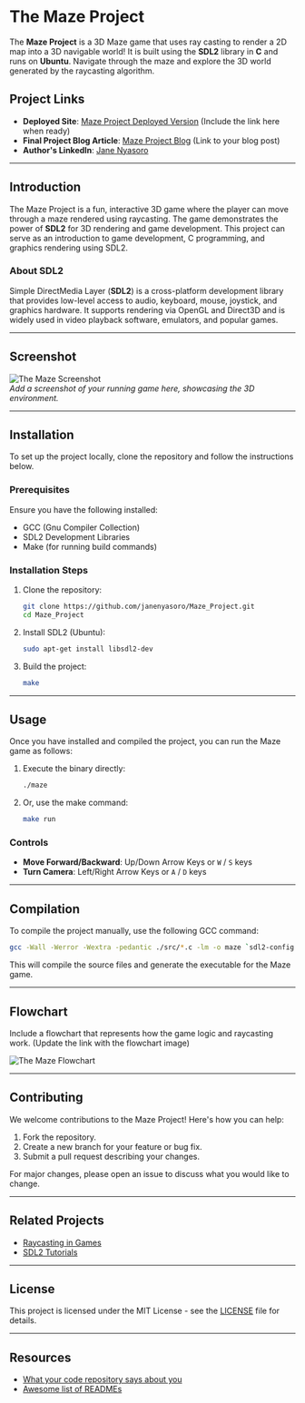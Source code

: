 # The Maze Project

The **Maze Project** is a 3D Maze game that uses ray casting to render a 2D map into a 3D navigable world! It is built using the **SDL2** library in **C** and runs on **Ubuntu**. Navigate through the maze and explore the 3D world generated by the raycasting algorithm.

## Project Links

- **Deployed Site**: [Maze Project Deployed Version](#) (Include the link here when ready)
- **Final Project Blog Article**: [Maze Project Blog](#) (Link to your blog post)
- **Author's LinkedIn**: [Jane Nyasoro](https://www.linkedin.com/in/jane-nyasoro/)

---

## Introduction

The Maze Project is a fun, interactive 3D game where the player can move through a maze rendered using raycasting. The game demonstrates the power of **SDL2** for 3D rendering and game development. This project can serve as an introduction to game development, C programming, and graphics rendering using SDL2.

### About SDL2 

Simple DirectMedia Layer (**SDL2**) is a cross-platform development library that provides low-level access to audio, keyboard, mouse, joystick, and graphics hardware. It supports rendering via OpenGL and Direct3D and is widely used in video playback software, emulators, and popular games.

---

## Screenshot

![The Maze Screenshot](#)  
_Add a screenshot of your running game here, showcasing the 3D environment._

---

## Installation

To set up the project locally, clone the repository and follow the instructions below.

### Prerequisites

Ensure you have the following installed:
- GCC (Gnu Compiler Collection)
- SDL2 Development Libraries
- Make (for running build commands)

### Installation Steps

1. Clone the repository:
    ```bash
    git clone https://github.com/janenyasoro/Maze_Project.git
    cd Maze_Project
    ```
2. Install SDL2 (Ubuntu):
    ```bash
    sudo apt-get install libsdl2-dev
    ```

3. Build the project:
    ```bash
    make
    ```

---

## Usage

Once you have installed and compiled the project, you can run the Maze game as follows:

1. Execute the binary directly:
    ```bash
    ./maze
    ```

2. Or, use the make command:
    ```bash
    make run
    ```

### Controls

- **Move Forward/Backward**: Up/Down Arrow Keys or `W` / `S` keys
- **Turn Camera**: Left/Right Arrow Keys or `A` / `D` keys

---

## Compilation

To compile the project manually, use the following GCC command:

```bash
gcc -Wall -Werror -Wextra -pedantic ./src/*.c -lm -o maze `sdl2-config --cflags` `sdl2-config --libs`
```

This will compile the source files and generate the executable for the Maze game.

---

## Flowchart

Include a flowchart that represents how the game logic and raycasting work. (Update the link with the flowchart image)

![The Maze Flowchart](#)

---

## Contributing

We welcome contributions to the Maze Project! Here's how you can help:

1. Fork the repository.
2. Create a new branch for your feature or bug fix.
3. Submit a pull request describing your changes.

For major changes, please open an issue to discuss what you would like to change.

---

## Related Projects

- [Raycasting in Games](#)
- [SDL2 Tutorials](#)

---

## License

This project is licensed under the MIT License - see the [LICENSE](LICENSE) file for details.

---

## Resources

- [What your code repository says about you](#)
- [Awesome list of READMEs](https://github.com/matiassingers/awesome-readme)



